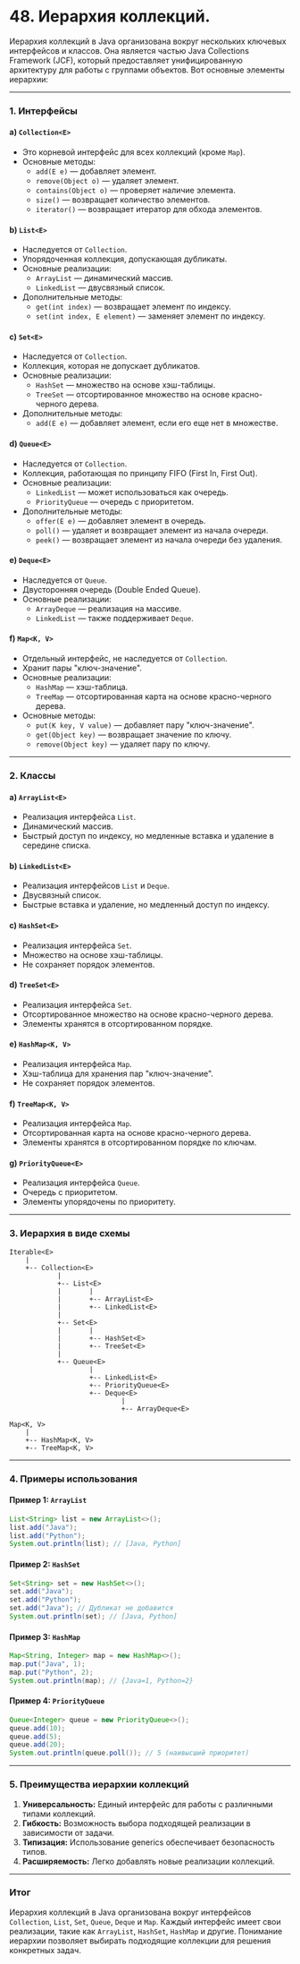 # 48. Иерархия коллекций.

Иерархия коллекций в Java организована вокруг нескольких ключевых интерфейсов и классов. Она является частью Java Collections Framework (JCF), который предоставляет унифицированную архитектуру для работы с группами объектов. Вот основные элементы иерархии:

---

### **1. Интерфейсы**

#### a) **`Collection<E>`**
- Это корневой интерфейс для всех коллекций (кроме `Map`).
- Основные методы:
  - `add(E e)` — добавляет элемент.
  - `remove(Object o)` — удаляет элемент.
  - `contains(Object o)` — проверяет наличие элемента.
  - `size()` — возвращает количество элементов.
  - `iterator()` — возвращает итератор для обхода элементов.

#### b) **`List<E>`**
- Наследуется от `Collection`.
- Упорядоченная коллекция, допускающая дубликаты.
- Основные реализации:
  - `ArrayList` — динамический массив.
  - `LinkedList` — двусвязный список.
- Дополнительные методы:
  - `get(int index)` — возвращает элемент по индексу.
  - `set(int index, E element)` — заменяет элемент по индексу.

#### c) **`Set<E>`**
- Наследуется от `Collection`.
- Коллекция, которая не допускает дубликатов.
- Основные реализации:
  - `HashSet` — множество на основе хэш-таблицы.
  - `TreeSet` — отсортированное множество на основе красно-черного дерева.
- Дополнительные методы:
  - `add(E e)` — добавляет элемент, если его еще нет в множестве.

#### d) **`Queue<E>`**
- Наследуется от `Collection`.
- Коллекция, работающая по принципу FIFO (First In, First Out).
- Основные реализации:
  - `LinkedList` — может использоваться как очередь.
  - `PriorityQueue` — очередь с приоритетом.
- Дополнительные методы:
  - `offer(E e)` — добавляет элемент в очередь.
  - `poll()` — удаляет и возвращает элемент из начала очереди.
  - `peek()` — возвращает элемент из начала очереди без удаления.

#### e) **`Deque<E>`**
- Наследуется от `Queue`.
- Двусторонняя очередь (Double Ended Queue).
- Основные реализации:
  - `ArrayDeque` — реализация на массиве.
  - `LinkedList` — также поддерживает `Deque`.

#### f) **`Map<K, V>`**
- Отдельный интерфейс, не наследуется от `Collection`.
- Хранит пары "ключ-значение".
- Основные реализации:
  - `HashMap` — хэш-таблица.
  - `TreeMap` — отсортированная карта на основе красно-черного дерева.
- Основные методы:
  - `put(K key, V value)` — добавляет пару "ключ-значение".
  - `get(Object key)` — возвращает значение по ключу.
  - `remove(Object key)` — удаляет пару по ключу.

---

### **2. Классы**

#### a) **`ArrayList<E>`**
- Реализация интерфейса `List`.
- Динамический массив.
- Быстрый доступ по индексу, но медленные вставка и удаление в середине списка.

#### b) **`LinkedList<E>`**
- Реализация интерфейсов `List` и `Deque`.
- Двусвязный список.
- Быстрые вставка и удаление, но медленный доступ по индексу.

#### c) **`HashSet<E>`**
- Реализация интерфейса `Set`.
- Множество на основе хэш-таблицы.
- Не сохраняет порядок элементов.

#### d) **`TreeSet<E>`**
- Реализация интерфейса `Set`.
- Отсортированное множество на основе красно-черного дерева.
- Элементы хранятся в отсортированном порядке.

#### e) **`HashMap<K, V>`**
- Реализация интерфейса `Map`.
- Хэш-таблица для хранения пар "ключ-значение".
- Не сохраняет порядок элементов.

#### f) **`TreeMap<K, V>`**
- Реализация интерфейса `Map`.
- Отсортированная карта на основе красно-черного дерева.
- Элементы хранятся в отсортированном порядке по ключам.

#### g) **`PriorityQueue<E>`**
- Реализация интерфейса `Queue`.
- Очередь с приоритетом.
- Элементы упорядочены по приоритету.

---

### **3. Иерархия в виде схемы**

```
Iterable<E>
    |
    +-- Collection<E>
            |
            +-- List<E>
            |       |
            |       +-- ArrayList<E>
            |       +-- LinkedList<E>
            |
            +-- Set<E>
            |       |
            |       +-- HashSet<E>
            |       +-- TreeSet<E>
            |
            +-- Queue<E>
                    |
                    +-- LinkedList<E>
                    +-- PriorityQueue<E>
                    +-- Deque<E>
                            |
                            +-- ArrayDeque<E>

Map<K, V>
    |
    +-- HashMap<K, V>
    +-- TreeMap<K, V>
```

---

### **4. Примеры использования**

#### Пример 1: `ArrayList`
```java
List<String> list = new ArrayList<>();
list.add("Java");
list.add("Python");
System.out.println(list); // [Java, Python]
```

#### Пример 2: `HashSet`
```java
Set<String> set = new HashSet<>();
set.add("Java");
set.add("Python");
set.add("Java"); // Дубликат не добавится
System.out.println(set); // [Java, Python]
```

#### Пример 3: `HashMap`
```java
Map<String, Integer> map = new HashMap<>();
map.put("Java", 1);
map.put("Python", 2);
System.out.println(map); // {Java=1, Python=2}
```

#### Пример 4: `PriorityQueue`
```java
Queue<Integer> queue = new PriorityQueue<>();
queue.add(10);
queue.add(5);
queue.add(20);
System.out.println(queue.poll()); // 5 (наивысший приоритет)
```

---

### **5. Преимущества иерархии коллекций**

1. **Универсальность:** Единый интерфейс для работы с различными типами коллекций.
2. **Гибкость:** Возможность выбора подходящей реализации в зависимости от задачи.
3. **Типизация:** Использование generics обеспечивает безопасность типов.
4. **Расширяемость:** Легко добавлять новые реализации коллекций.

---

### **Итог**

Иерархия коллекций в Java организована вокруг интерфейсов `Collection`, `List`, `Set`, `Queue`, `Deque` и `Map`. Каждый интерфейс имеет свои реализации, такие как `ArrayList`, `HashSet`, `HashMap` и другие. Понимание иерархии позволяет выбирать подходящие коллекции для решения конкретных задач.
